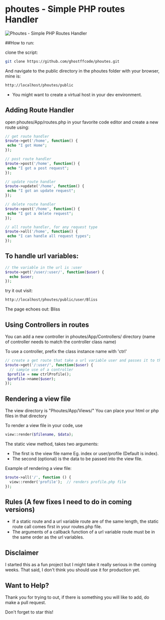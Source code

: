 # phoutes - Simple PHP routes Handler

![Phoutes - Simple PHP Routes Handler](http://i.imgur.com/VFyGWi0.png)

##How to run:

clone the script:

```bash
git clone https://github.com/ghostffcode/phoutes.git
```
And navigate to the public directory in the phoutes folder with your browser, mine is:

```bash
http://localhost/phoutes/public
```
* You might want to create a virtual host in your dev environment.

## Adding Route Handler
open phoutes/App/routes.php in your favorite code editor and create a new route using:

```php
// get route handler
$route->get('/home', function() {
 echo "I got Home";
});

// post route handler
$route->post('/home', function() {
 echo "I got a post request";
});

// update route handler
$route->update('/home', function() {
 echo "I got an update request";
});

// delete route handler
$route->post('/home', function() {
 echo "I got a delete request";
});

// all route handler, for any request type
$route->all('/home', function() {
 echo "I can handle all request types";
});
```

## To handle url variables:
```php
// the variable in the url is :user
$route->get('/user/:user/', function($user) {
  echo $user;
});
```

try it out visit:
```bash
http://localhost/phoutes/public/user/Bliss
```
The page echoes out:
Bliss

## Using Controllers in routes
You can add a new controller in phoutes/App/Controllers/ directory (name of controller needs to match the controller class name)

To use a controller, prefix the class instance name with 'ctrl'

```php
// create a get route that take a url variable user and passes it to the Profile controller
$route->get('/:user/', function($user) {
  // sample use of a controller
 $profile = new ctrlProfile();
 $profile->name($user);
});
```

## Rendering a view file
The view directory is "Phoutes/App/Views/"
You can place your html or php files in that directory

To render a view file in your code, use
```php
view::render($filename, $data);
```

The static view method, takes two arguments:
* The first is the view file name Eg. index or user/profile (Default is index).
* The second (optional) is the data to be passed into the view file.

Example of rendering a view file:
```php
$route->all('/', function () {
  view::render('profile');  // renders profile.php file
});
```

## Rules  (A few fixes I need to do in coming versions)

* If a static route and a url variable route are of the same length, the static route call comes first in your routes.php file.
* The arguments of a callback function of a url variable route must be in the same order as the url variables.


## Disclaimer
I started this as a fun project but I might take it really serious in the coming weeks. That said, I don't think you should use it for production yet.

## Want to Help?
Thank you for trying to out, if there is something you will like to add, do make a pull request.

Don't forget to star this!
